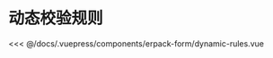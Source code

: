 # 动态校验规则

<erpack-form-dynamic-rules />

<<< @/docs/.vuepress/components/erpack-form/dynamic-rules.vue
